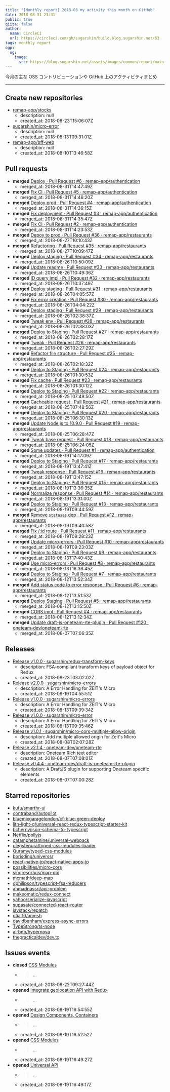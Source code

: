 ```yaml
---
title: "[Monthly report] 2018-08 my activity this month on GitHub"
date: 2018-08-31 23:31
public: true
qiita: false
author:
  name: CircleCI
  url: https://circleci.com/gh/sugarshin/build.blog.sugarshin.net/63
tags: monthly report
ogp:
  og:
    image:
      src: https://blog.sugarshin.net/assets/images/common/report/main.png
---
```


今月の主な OSS コントリビューションや GitHub 上のアクティビティまとめ

***

## Create new repositories

- [remap-app/stocks](https://github.com/remap-app/stocks)
  - description: null
  - created_at: 2018-08-23T15:06:07Z
- [sugarshin/micro-error](https://github.com/sugarshin/micro-error)
  - description: null
  - created_at: 2018-08-13T09:31:01Z
- [remap-app/bff-web](https://github.com/remap-app/bff-web)
  - description: null
  - created_at: 2018-08-10T13:46:58Z

## Pull requests

- **merged** [Deploy · Pull Request #6 · remap-app/authentication](https://github.com/remap-app/authentication/pull/6)
  - merged_at: 2018-08-31T14:47:49Z
- **merged** [Fix CI · Pull Request #5 · remap-app/authentication](https://github.com/remap-app/authentication/pull/5)
  - merged_at: 2018-08-31T14:46:20Z
- **merged** [Deploy prod · Pull Request #4 · remap-app/authentication](https://github.com/remap-app/authentication/pull/4)
  - merged_at: 2018-08-31T14:36:15Z
- **merged** [Fix deployment · Pull Request #3 · remap-app/authentication](https://github.com/remap-app/authentication/pull/3)
  - merged_at: 2018-08-31T14:35:47Z
- **merged** [Fix CI · Pull Request #2 · remap-app/authentication](https://github.com/remap-app/authentication/pull/2)
  - merged_at: 2018-08-31T14:23:53Z
- **merged** [Depoy to prod · Pull Request #36 · remap-app/restaurants](https://github.com/remap-app/restaurants/pull/36)
  - merged_at: 2018-08-27T10:10:43Z
- **merged** [Refactoring · Pull Request #35 · remap-app/restaurants](https://github.com/remap-app/restaurants/pull/35)
  - merged_at: 2018-08-27T10:09:47Z
- **merged** [Deploy staging · Pull Request #34 · remap-app/restaurants](https://github.com/remap-app/restaurants/pull/34)
  - merged_at: 2018-08-26T10:50:09Z
- **merged** [Update readme · Pull Request #33 · remap-app/restaurants](https://github.com/remap-app/restaurants/pull/33)
  - merged_at: 2018-08-26T10:49:36Z
- **merged** [ID query impl · Pull Request #32 · remap-app/restaurants](https://github.com/remap-app/restaurants/pull/32)
  - merged_at: 2018-08-26T10:37:49Z
- **merged** [Deploy staging · Pull Request #31 · remap-app/restaurants](https://github.com/remap-app/restaurants/pull/31)
  - merged_at: 2018-08-26T04:05:57Z
- **merged** [Fix error creation · Pull Request #30 · remap-app/restaurants](https://github.com/remap-app/restaurants/pull/30)
  - merged_at: 2018-08-26T04:04:22Z
- **merged** [Deploy staging · Pull Request #29 · remap-app/restaurants](https://github.com/remap-app/restaurants/pull/29)
  - merged_at: 2018-08-26T02:38:37Z
- **merged** [Tweak env · Pull Request #28 · remap-app/restaurants](https://github.com/remap-app/restaurants/pull/28)
  - merged_at: 2018-08-26T02:38:03Z
- **merged** [Deploy to Staging · Pull Request #27 · remap-app/restaurants](https://github.com/remap-app/restaurants/pull/27)
  - merged_at: 2018-08-26T02:28:17Z
- **merged** [Tweak · Pull Request #26 · remap-app/restaurants](https://github.com/remap-app/restaurants/pull/26)
  - merged_at: 2018-08-26T02:27:29Z
- **merged** [Refactor file structure · Pull Request #25 · remap-app/restaurants](https://github.com/remap-app/restaurants/pull/25)
  - merged_at: 2018-08-26T02:18:32Z
- **merged** [Deploy to Staging · Pull Request #24 · remap-app/restaurants](https://github.com/remap-app/restaurants/pull/24)
  - merged_at: 2018-08-26T01:30:53Z
- **merged** [Fix cache · Pull Request #23 · remap-app/restaurants](https://github.com/remap-app/restaurants/pull/23)
  - merged_at: 2018-08-26T01:30:12Z
- **merged** [Deploy to Staging · Pull Request #22 · remap-app/restaurants](https://github.com/remap-app/restaurants/pull/22)
  - merged_at: 2018-08-25T07:49:50Z
- **merged** [Cacheable request · Pull Request #21 · remap-app/restaurants](https://github.com/remap-app/restaurants/pull/21)
  - merged_at: 2018-08-25T07:48:56Z
- **merged** [Deploy to Staging · Pull Request #20 · remap-app/restaurants](https://github.com/remap-app/restaurants/pull/20)
  - merged_at: 2018-08-25T06:30:13Z
- **merged** [Update Node.js to 10.9.0 · Pull Request #19 · remap-app/restaurants](https://github.com/remap-app/restaurants/pull/19)
  - merged_at: 2018-08-25T06:28:47Z
- **merged** [Tweak base request · Pull Request #18 · remap-app/restaurants](https://github.com/remap-app/restaurants/pull/18)
  - merged_at: 2018-08-25T06:24:05Z
- **merged** [Some updates · Pull Request #1 · remap-app/authentication](https://github.com/remap-app/authentication/pull/1)
  - merged_at: 2018-08-19T14:17:09Z
- **merged** [Deploy to Staging · Pull Request #17 · remap-app/restaurants](https://github.com/remap-app/restaurants/pull/17)
  - merged_at: 2018-08-19T13:47:41Z
- **merged** [Tweak response · Pull Request #16 · remap-app/restaurants](https://github.com/remap-app/restaurants/pull/16)
  - merged_at: 2018-08-19T13:47:15Z
- **merged** [Deploy to Staging · Pull Request #15 · remap-app/restaurants](https://github.com/remap-app/restaurants/pull/15)
  - merged_at: 2018-08-19T13:36:35Z
- **merged** [Normalize response · Pull Request #14 · remap-app/restaurants](https://github.com/remap-app/restaurants/pull/14)
  - merged_at: 2018-08-19T13:31:00Z
- **merged** [Deploy to Staging · Pull Request #13 · remap-app/restaurants](https://github.com/remap-app/restaurants/pull/13)
  - merged_at: 2018-08-19T09:44:59Z
- **merged** [Remove `statuses` dep · Pull Request #12 · remap-app/restaurants](https://github.com/remap-app/restaurants/pull/12)
  - merged_at: 2018-08-19T09:40:58Z
- **merged** [Fix /:id route · Pull Request #11 · remap-app/restaurants](https://github.com/remap-app/restaurants/pull/11)
  - merged_at: 2018-08-19T09:28:23Z
- **merged** [Update micro-errors · Pull Request #10 · remap-app/restaurants](https://github.com/remap-app/restaurants/pull/10)
  - merged_at: 2018-08-19T09:23:03Z
- **merged** [Deploy to Staging · Pull Request #9 · remap-app/restaurants](https://github.com/remap-app/restaurants/pull/9)
  - merged_at: 2018-08-13T17:40:43Z
- **merged** [Use micro-errors · Pull Request #8 · remap-app/restaurants](https://github.com/remap-app/restaurants/pull/8)
  - merged_at: 2018-08-13T16:36:45Z
- **merged** [Deploy to Staging · Pull Request #7 · remap-app/restaurants](https://github.com/remap-app/restaurants/pull/7)
  - merged_at: 2018-08-12T13:52:34Z
- **merged** [Add status code to error response · Pull Request #6 · remap-app/restaurants](https://github.com/remap-app/restaurants/pull/6)
  - merged_at: 2018-08-12T13:51:53Z
- **merged** [Deploy Staging · Pull Request #5 · remap-app/restaurants](https://github.com/remap-app/restaurants/pull/5)
  - merged_at: 2018-08-12T13:15:50Z
- **merged** [CORS impl · Pull Request #4 · remap-app/restaurants](https://github.com/remap-app/restaurants/pull/4)
  - merged_at: 2018-08-12T13:12:34Z
- **merged** [Update draft-js-oneteam-rte-plugin · Pull Request #120 · oneteam-dev/oneteam-rte](https://github.com/oneteam-dev/oneteam-rte/pull/120)
  - merged_at: 2018-08-07T07:06:35Z

## Releases

- [Release v1.0.0 · sugarshin/redux-transform-keys](https://github.com/sugarshin/redux-transform-keys/releases/tag/v1.0.0)
  - description: FSA-compliant transform keys of payload object for Redux
  - created_at: 2018-08-23T03:02:02Z
- [Release v2.0.0 · sugarshin/micro-errors](https://github.com/sugarshin/micro-errors/releases/tag/v2.0.0)
  - description: A Error Handling for ZEIT's Micro
  - created_at: 2018-08-19T04:55:51Z
- [Release v1.0.0 · sugarshin/micro-errors](https://github.com/sugarshin/micro-errors/releases/tag/v1.0.0)
  - description: A Error Handling for ZEIT's Micro
  - created_at: 2018-08-13T09:39:34Z
- [Release v1.0.0 · sugarshin/micro-error](https://github.com/sugarshin/micro-error/releases/tag/v1.0.0)
  - description: A Error Handling for ZEIT's Micro
  - created_at: 2018-08-13T09:35:46Z
- [Release v1.0.1 · sugarshin/micro-cors-multiple-allow-origin](https://github.com/sugarshin/micro-cors-multiple-allow-origin/releases/tag/v1.0.1)
  - description: Add multiple allowed origin for Zeit's Micro
  - created_at: 2018-08-08T02:07:28Z
- [Release v2.1.4 · oneteam-dev/oneteam-rte](https://github.com/oneteam-dev/oneteam-rte/releases/tag/v2.1.4)
  - description: Oneteam Rich text editor
  - created_at: 2018-08-07T07:08:01Z
- [Release v0.4.4 · oneteam-dev/draft-js-oneteam-rte-plugin](https://github.com/oneteam-dev/draft-js-oneteam-rte-plugin/releases/tag/v0.4.4)
  - description: A DraftJS plugin for supporting Oneteam specific elements
  - created_at: 2018-08-07T07:00:28Z

## Starred repositories

- [kufu/smarthr-ui](https://github.com/kufu/smarthr-ui)
- [contraband/autopilot](https://github.com/contraband/autopilot)
- [bluemixgaragelondon/cf-blue-green-deploy](https://github.com/bluemixgaragelondon/cf-blue-green-deploy)
- [lith-light-g/universal-react-redux-typescript-starter-kit](https://github.com/lith-light-g/universal-react-redux-typescript-starter-kit)
- [bcherny/json-schema-to-typescript](https://github.com/bcherny/json-schema-to-typescript)
- [Netflix/pollyjs](https://github.com/Netflix/pollyjs)
- [catamphetamine/universal-webpack](https://github.com/catamphetamine/universal-webpack)
- [olegstepura/typed-css-modules-loader](https://github.com/olegstepura/typed-css-modules-loader)
- [Quramy/typed-css-modules](https://github.com/Quramy/typed-css-modules)
- [borisding/universsr](https://github.com/borisding/universsr)
- [react-native-jp/react-native-apps-jp](https://github.com/react-native-jp/react-native-apps-jp)
- [possibilities/micro-cors](https://github.com/possibilities/micro-cors)
- [sindresorhus/map-obj](https://github.com/sindresorhus/map-obj)
- [mcmath/deep-map](https://github.com/mcmath/deep-map)
- [dphilipson/typescript-fsa-reducers](https://github.com/dphilipson/typescript-fsa-reducers)
- [ahmadnassri/api-problem](https://github.com/ahmadnassri/api-problem)
- [makeomatic/redux-connect](https://github.com/makeomatic/redux-connect)
- [yahoo/serialize-javascript](https://github.com/yahoo/serialize-javascript)
- [supasate/connected-react-router](https://github.com/supasate/connected-react-router)
- [jaystack/repatch](https://github.com/jaystack/repatch)
- [otiai10/amesh](https://github.com/otiai10/amesh)
- [davidbanham/express-async-errors](https://github.com/davidbanham/express-async-errors)
- [TypeStrong/ts-node](https://github.com/TypeStrong/ts-node)
- [airbnb/hypernova](https://github.com/airbnb/hypernova)
- [thepracticaldev/dev.to](https://github.com/thepracticaldev/dev.to)

## Issues events

- **closed** [CSS Modules](https://github.com/remap-app/bff-web/issues/2)
  - > ...
  - created_at: 2018-08-22T09:27:44Z
- **opened** [Integrate geolocation API with Redux](https://github.com/remap-app/bff-web/issues/4)
  - > ...
  - created_at: 2018-08-19T16:54:55Z
- **opened** [Design Components, Containers](https://github.com/remap-app/bff-web/issues/3)
  - > ...
  - created_at: 2018-08-19T16:52:52Z
- **opened** [CSS Modules](https://github.com/remap-app/bff-web/issues/2)
  - > ...
  - created_at: 2018-08-19T16:49:27Z
- **opened** [Universal API](https://github.com/remap-app/bff-web/issues/1)
  - > ...
  - created_at: 2018-08-19T16:49:17Z
